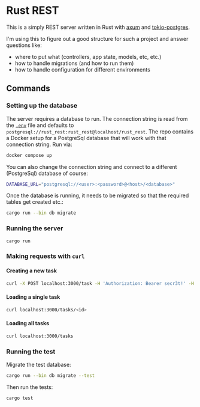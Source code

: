 # Rust REST

This is a simply REST server written in Rust with
[axum](https://crates.io/crates/axum) and
[tokio-postgres](https://crates.io/crates/tokio-postgres).

I'm using this to figure out a good structure for such a project and answer
questions like:

* where to put what (controllers, app state, models, etc, etc.)
* how to handle migrations (and how to run them)
* how to handle configuration for different environments

## Commands

### Setting up the database

The server requires a database to run. The connection string is read from the
[`.env`](.env) file and defaults to
`postgresql://rust_rest:rust_rest@localhost/rust_rest`. The repo contains a
Docker setup for a PostgreSql database that will work with that connection
string. Run via:

```bash
docker compose up
```

You can also change the connection string and connect to a different
(PostgreSql) database of course:

```bash
DATABASE_URL="postgresql://<user>:<password>@<host>/<database>"
```

Once the database is running, it needs to be migrated so that the required
tables get created etc.:

```bash
cargo run --bin db migrate
```

### Running the server

```bash
cargo run
```

### Making requests with `curl`

#### Creating a new task

```bash
curl -X POST localhost:3000/task -H 'Authorization: Bearer secr3t!' -H 'Content-Type: application/json' -d '{"description": "do something"}'
```

#### Loading a single task

```bash
curl localhost:3000/tasks/<id>
```

#### Loading all tasks

```bash
curl localhost:3000/tasks
```

### Running the test

Migrate the test database:

```bash
cargo run --bin db migrate --test
```

Then run the tests:

```bash
cargo test
```

